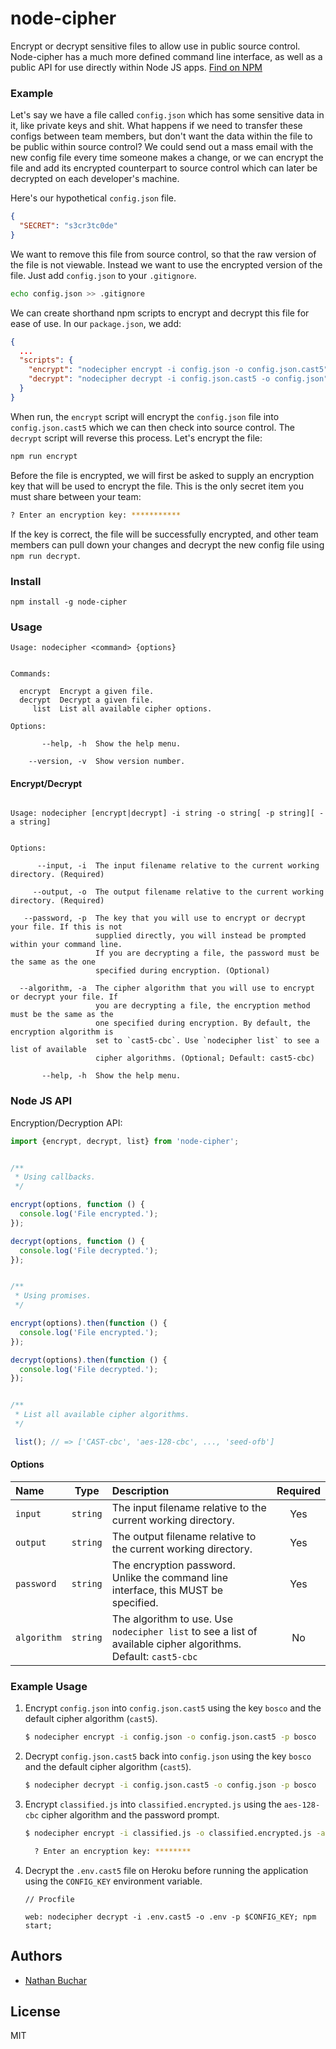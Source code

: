 # node-cipher

Encrypt or decrypt sensitive files to allow use in public source control. Node-cipher has a much more defined command line interface, as well as a public API for use directly within Node JS apps. [Find on NPM](https://www.npmjs.com/package/node-cipher)



### Example

Let's say we have a file called `config.json` which has some sensitive data in it, like private keys and shit. What happens if we need to transfer these configs between team members, but don't want the data within the file to be public within source control? We could send out a mass email with the new config file every time someone makes a change, or we can encrypt the file and add its encrypted counterpart to source control which can later be decrypted on each developer's machine.

Here's our hypothetical `config.json` file.

```json
{
  "SECRET": "s3cr3tc0de"
}
```

We want to remove this file from source control, so that the raw version of the file is not viewable. Instead we want to use the encrypted version of the file. Just add `config.json` to your `.gitignore`.

```bash
echo config.json >> .gitignore
```

We can create shorthand npm scripts to encrypt and decrypt this file for ease of use. In our `package.json`, we add:

```json
{
  ...
  "scripts": {
    "encrypt": "nodecipher encrypt -i config.json -o config.json.cast5",
    "decrypt": "nodecipher decrypt -i config.json.cast5 -o config.json"
  }
}
```

When run, the `encrypt` script will encrypt the `config.json` file into `config.json.cast5` which we can then check into source control. The `decrypt` script will reverse this process. Let's encrypt the file:

```bash
npm run encrypt
```

Before the file is encrypted, we will first be asked to supply an encryption key that will be used to encrypt the file. This is the only secret item you must share between your team:

```bash
? Enter an encryption key: ***********
```

If the key is correct, the file will be successfully encrypted, and other team members can pull down your changes and decrypt the new config file using `npm run decrypt`.



### Install

```
npm install -g node-cipher
```



### Usage


```
Usage: nodecipher <command> {options}


Commands:

  encrypt  Encrypt a given file.
  decrypt  Decrypt a given file.
     list  List all available cipher options.

Options:

       --help, -h  Show the help menu.

    --version, -v  Show version number.

```

#### Encrypt/Decrypt

```

Usage: nodecipher [encrypt|decrypt] -i string -o string[ -p string][ -a string]


Options:

      --input, -i  The input filename relative to the current working directory. (Required)

     --output, -o  The output filename relative to the current working directory. (Required)

   --password, -p  The key that you will use to encrypt or decrypt your file. If this is not
                   supplied directly, you will instead be prompted within your command line.
                   If you are decrypting a file, the password must be the same as the one
                   specified during encryption. (Optional)

  --algorithm, -a  The cipher algorithm that you will use to encrypt or decrypt your file. If
                   you are decrypting a file, the encryption method must be the same as the
                   one specified during encryption. By default, the encryption algorithm is
                   set to `cast5-cbc`. Use `nodecipher list` to see a list of available
                   cipher algorithms. (Optional; Default: cast5-cbc)

       --help, -h  Show the help menu.

```



### Node JS API

Encryption/Decryption API:

```javascript
import {encrypt, decrypt, list} from 'node-cipher';


/**
 * Using callbacks.
 */

encrypt(options, function () {
  console.log('File encrypted.');
});

decrypt(options, function () {
  console.log('File decrypted.');
});


/**
 * Using promises.
 */

encrypt(options).then(function () {
  console.log('File encrypted.');
});

decrypt(options).then(function () {
  console.log('File decrypted.');
});


/**
 * List all available cipher algorithms.
 */

 list(); // => ['CAST-cbc', 'aes-128-cbc', ..., 'seed-ofb']
```

#### Options

|Name|Type|Description|Required|
|:---|:--:|:----------|:------:|
|`input`|`string`|The input filename relative to the current working directory.|Yes|
|`output`|`string`|The output filename relative to the current working directory.|Yes|
|`password`|`string`|The encryption password. Unlike the command line interface, this MUST be specified.|Yes|
|`algorithm`|`string`|The algorithm to use. Use `nodecipher list` to see a list of available cipher algorithms. Default: `cast5-cbc`|No|



### Example Usage

1. Encrypt `config.json` into `config.json.cast5` using the key `bosco` and the default cipher algorithm (`cast5`).

    ```bash
    $ nodecipher encrypt -i config.json -o config.json.cast5 -p bosco
    ```

2. Decrypt `config.json.cast5` back into `config.json` using the key `bosco` and the default cipher algorithm (`cast5`).

    ```bash
    $ nodecipher decrypt -i config.json.cast5 -o config.json -p bosco
    ```


3. Encrypt `classified.js` into `classified.encrypted.js` using the `aes-128-cbc` cipher algorithm and the password prompt.

    ```bash
    $ nodecipher encrypt -i classified.js -o classified.encrypted.js -a aes-128-cbc

      ? Enter an encryption key: ********
    ```

4. Decrypt the `.env.cast5` file on Heroku before running the application using the `CONFIG_KEY` environment variable.

    ```
    // Procfile

    web: nodecipher decrypt -i .env.cast5 -o .env -p $CONFIG_KEY; npm start;
    ```



## Authors
* [Nathan Buchar](mailto:hello@nathanbuchar.com)



## License
MIT
